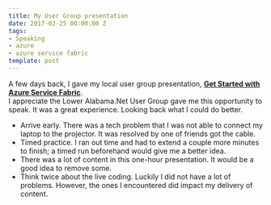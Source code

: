 ```yaml
---
title: My User Group presentation
date: 2017-02-25 00:00:00 Z
tags:
- Speaking
- azure
- azure service fabric
template: post
---
```


 A few days back, I gave my local user group presentation, 
 **[Get Started with Azure Service Fabric](http://lanug.net/Events/Getting-Started-with-Azure-Service-Fabric)**.  
 I appreciate the Lower Alabama.Net User Group gave me this opportunity to speak. It was a great experience.
 Looking back what I could do better.

<!--more-->
* Arrive early. There was a tech problem that I was not able to connect my laptop to the projector. It was resolved by one of 
  friends got the cable.
* Timed practice. I ran out time and had to extend a couple more minutes to finish; a timed run beforehand would give me a better idea.
* There was a lot of content in this one-hour presentation. It would be a good idea to remove some.
* Think twice about the live coding. Luckily I did not have a lot of problems. However, the ones I encountered did impact my delivery of content.


